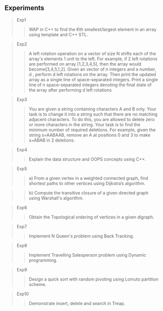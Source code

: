 



## **Experiments**

> Exp1 
>> WAP in C++ to find the Kth smallest/largest element in an array using template and C++ STL.



> Exp2
>> A left rotation operation on a vector of size N shifts each of the array's elements 1 unit to the left. For example, if 2 left rotations are performed on array [1,2,3,4,5], then the array would become[3,4,5,1,2]. Given an vector of n integers and a number, d , perform d left rotations on the array. Then print the updated array as a single line of space-separated integers. Print a single line of n space-separated integers denoting the final state of the array after performing d left rotations




> Exp3
>> You are given a string containing characters A and B only. Your task is to change it into a string such that there are no matching adjacent characters. To do this, you are allowed to delete zero or more characters in the string. Your task is to find the minimum number of required deletions. For example, given the string s=AABAAB, remove an A at positions 0 and 3 to make s=ABAB in 2 deletions.


> Exp4
>> Explain the data structure and OOPS concepts using C++.


> Exp5
>> a) From a given vertex in a weighted connected graph, find shortest paths to other vertices using Dijkstra’s algorithm.

>>b) Compute the transitive closure of a given directed graph using Warshall's algorithm.


> Exp6
>> Obtain the Topological ordering of vertices in a given digraph.


> Exp7
>> Implement N Queen's problem using Back Tracking.


> Exp8
>> Implement Travelling Salesperson problem using Dynamic programming.


> Exp9
>> Design a quick sort with random pivoting using Lomuto partition scheme.


> Exp10
>> Demonstrate insert, delete and search in Treap.